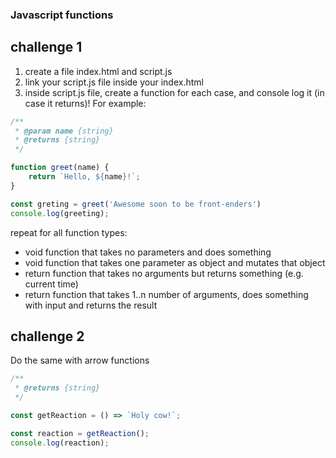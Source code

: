 ### Javascript functions

## challenge 1

1. create a file index.html and script.js
2. link your script.js file inside your index.html
3. inside script.js file, create a function for each case, and console log it (in case it returns)! For example:

```js
/**
 * @param name {string}
 * @returns {string}
 */

function greet(name) {
    return `Hello, ${name}!`;
}

const greting = greet('Awesome soon to be front-enders')
console.log(greeting);

```

repeat for all function types:

- void function that takes no parameters and does something
- void function that takes one parameter as object and mutates that object
- return function that takes no arguments but returns something (e.g. current time)
- return function that takes 1..n number of arguments, does something with input and returns the result

## challenge 2

Do the same with arrow functions

```js
/**
 * @returns {string}
 */

const getReaction = () => `Holy cow!`;

const reaction = getReaction();
console.log(reaction);

```

